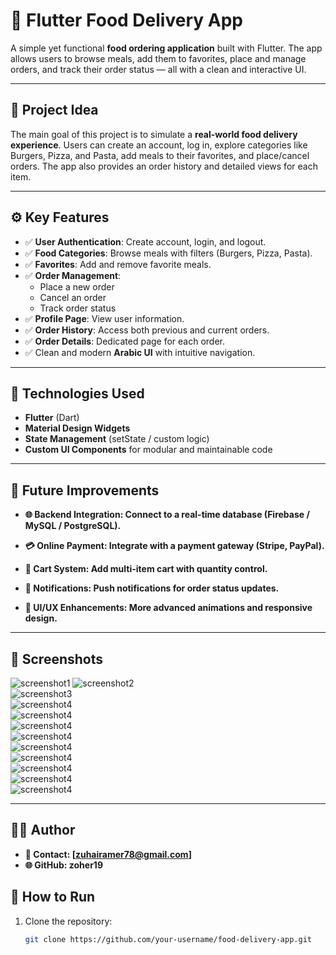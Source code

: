# 🍔 Flutter Food Delivery App  

A simple yet functional **food ordering application** built with Flutter. The app allows users to browse meals, add them to favorites, place and manage orders, and track their order status — all with a clean and interactive UI.  

---

## 🎯 Project Idea  

The main goal of this project is to simulate a **real-world food delivery experience**. Users can create an account, log in, explore categories like Burgers, Pizza, and Pasta, add meals to their favorites, and place/cancel orders. The app also provides an order history and detailed views for each item.  

---

## ⚙️ Key Features  

- ✅ **User Authentication**: Create account, login, and logout.  
- ✅ **Food Categories**: Browse meals with filters (Burgers, Pizza, Pasta).  
- ✅ **Favorites**: Add and remove favorite meals.  
- ✅ **Order Management**:  
  - Place a new order  
  - Cancel an order  
  - Track order status  
- ✅ **Profile Page**: View user information.  
- ✅ **Order History**: Access both previous and current orders.  
- ✅ **Order Details**: Dedicated page for each order.  
- ✅ Clean and modern **Arabic UI** with intuitive navigation.  

---

## 🧠 Technologies Used  

- **Flutter** (Dart)  
- **Material Design Widgets**  
- **State Management** (setState / custom logic)  
- **Custom UI Components** for modular and maintainable code  

---

## 🔮 Future Improvements
- **🌐 Backend Integration: Connect to a real-time database (Firebase / MySQL / PostgreSQL).**

- **💳 Online Payment: Integrate with a payment gateway (Stripe, PayPal).**

- **🛒 Cart System: Add multi-item cart with quantity control.**

- **🔔 Notifications: Push notifications for order status updates.**

- **🎨 UI/UX Enhancements: More advanced animations and responsive design.**

---

## 📸 Screenshots  
![screenshot1](DesImages/P1.jpeg)  ![screenshot2](DesImages/P2.jpeg)  
![screenshot3](DesImages/P3.jpeg)  
![screenshot4](DesImages/P4.jpeg)  
![screenshot4](DesImages/P5.jpeg)  
![screenshot4](DesImages/P6.jpeg)  
![screenshot4](DesImages/P7.jpeg)  
![screenshot4](DesImages/P8.jpeg)  
![screenshot4](DesImages/P9.jpeg)  
![screenshot4](DesImages/P10.jpeg)  
![screenshot4](DesImages/P11.jpeg)  
![screenshot4](DesImages/P12.jpeg)  

---


## 👨‍💻 Author
- **📧 Contact: [zuhairamer78@gmail.com]**
- **🌐 GitHub: zoher19**

## 🚀 How to Run  

1. Clone the repository:  
   ```bash
   git clone https://github.com/your-username/food-delivery-app.git
